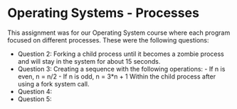 # Operating Systems - Processes

This assignment was for our Operating System course where each program focused on different processes. These were the following questions:
- Question 2: Forking a child process until it becomes a zombie process and will stay in the system for about 15 seconds.
- Question 3: Creating a sequence with the following operations:
        - If n is even, n = n/2
        - If n is odd, n = 3*n + 1 
Within the child process after using a fork system call.
- Question 4:
- Question 5: 

